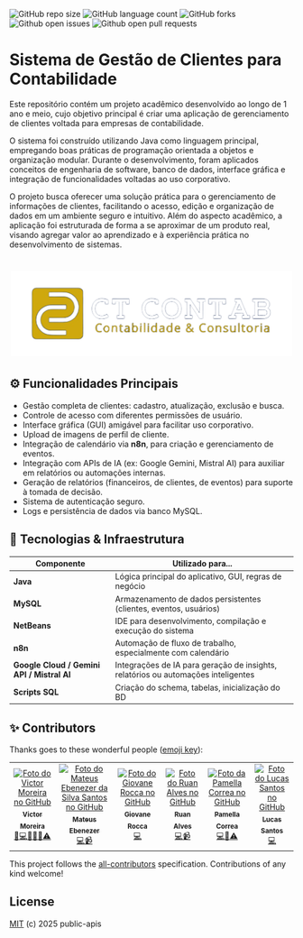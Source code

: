 ![GitHub repo size](https://img.shields.io/github/repo-size/victormoreiraofc/client-manager?style=for-the-badge)
![GitHub language count](https://img.shields.io/github/languages/count/victormoreiraofc/client-manager?style=for-the-badge)
![GitHub forks](https://img.shields.io/github/forks/victormoreiraofc/client-manager?style=for-the-badge)
![Github open issues](https://img.shields.io/github/issues/victormoreiraofc/client-manager?style=for-the-badge)
![Github open pull requests](https://img.shields.io/bitbucket/pr-raw/victormoreiraofc/client-manager?style=for-the-badge)

# Sistema de Gestão de Clientes para Contabilidade
Este repositório contém um projeto acadêmico desenvolvido ao longo de 1 ano e meio, cujo objetivo principal é criar uma aplicação de gerenciamento de clientes voltada para empresas de contabilidade.

O sistema foi construído utilizando Java como linguagem principal, empregando boas práticas de programação orientada a objetos e organização modular. Durante o desenvolvimento, foram aplicados conceitos de engenharia de software, banco de dados, interface gráfica e integração de funcionalidades voltadas ao uso corporativo.

O projeto busca oferecer uma solução prática para o gerenciamento de informações de clientes, facilitando o acesso, edição e organização de dados em um ambiente seguro e intuitivo. Além do aspecto acadêmico, a aplicação foi estruturada de forma a se aproximar de um produto real, visando agregar valor ao aprendizado e à experiência prática no desenvolvimento de sistemas.

<h1 align="center"><img src="https://github.com/victormoreiraofc/client-manager/blob/main/src/images/ctcontab.png" alt="Logo CT CONTAB" width="500"></h1>

## ⚙️ Funcionalidades Principais

- Gestão completa de clientes: cadastro, atualização, exclusão e busca.  
- Controle de acesso com diferentes permissões de usuário.  
- Interface gráfica (GUI) amigável para facilitar uso corporativo.  
- Upload de imagens de perfil de cliente.  
- Integração de calendário via **n8n**, para criação e gerenciamento de eventos.  
- Integração com APIs de IA (ex: Google Gemini, Mistral AI) para auxiliar em relatórios ou automações internas.  
- Geração de relatórios (financeiros, de clientes, de eventos) para suporte à tomada de decisão.  
- Sistema de autenticação seguro.  
- Logs e persistência de dados via banco MySQL.

## 🔧 Tecnologias & Infraestrutura

| Componente | Utilizado para... |
|------------|----------------------|
| **Java** | Lógica principal do aplicativo, GUI, regras de negócio |
| **MySQL** | Armazenamento de dados persistentes (clientes, eventos, usuários) |
| **NetBeans** | IDE para desenvolvimento, compilação e execução do sistema |
| **n8n** | Automação de fluxo de trabalho, especialmente com calendário |
| **Google Cloud / Gemini API / Mistral AI** | Integrações de IA para geração de insights, relatórios ou automações inteligentes |
| **Scripts SQL** | Criação do schema, tabelas, inicialização do BD |

## ✨ Contributors

Thanks goes to these wonderful people ([emoji key](https://allcontributors.org/docs/en/emoji-key)):

<!-- ALL-CONTRIBUTORS-LIST:START - Do not remove or modify this section -->
<!-- prettier-ignore-start -->
<!-- markdownlint-disable -->
<table>
  <tr>
    <td align="center"><a href="https://github.com/victormoreiraofc"><img src="https://avatars.githubusercontent.com/u/121199565?v=4" width="100px;" alt="Foto do Victor Moreira no GitHub"/><br><sub><b>Victor Moreira</b></sub></a><br /><a href="https://github.com/victormoreiraofc/client-manager/" title="Project Management">📆</a><a href="https://github.com/victormoreiraofc/client-manager/commits/main/" title="Code">💻</a><a href="https://github.com/victormoreiraofc/client-manager/blob/main/README.md" title="Documentation">📖</a><a href="https://github.com/victormoreiraofc/client-manager/tree/main/src/images" title="Design">🎨</a><a href="https://github.com/victormoreiraofc/client-manager/" title="Ideas & Planning">🤔</a><a href="https://github.com/victormoreiraofc/client-manager/" title="Testing">⚠</a></td>
    
  <td align="center"><a href="https://github.com/Mateus-Ebenezer"><img src="https://avatars.githubusercontent.com/u/143097497?v=4" width="100px;" alt="Foto do Mateus Ebenezer da Silva Santos no GitHub"/><br><sub><b>Mateus Ebenezer</b></sub></a><br /><a href="https://github.com/victormoreiraofc/client-manager/commits/main/" title="Code">💻</a><a href="https://github.com/victormoreiraofc/client-manager/" title="Video">📹</a>

  </td><td align="center"><a href="https://github.com/GiovaneRocca03"><img src="https://avatars.githubusercontent.com/u/108840776?v=4" width="100px;" alt="Foto do Giovane Rocca no GitHub"/><br><sub><b>Giovane Rocca</b></sub></a><br /><a href="https://github.com/victormoreiraofc/client-manager/commits/main/" title="Code">💻</a>

  </td><td align="center"><a href="https://github.com/RuanAlvesz"><img src="https://avatars.githubusercontent.com/u/126029084?v=4" width="100px;" alt="Foto do Ruan Alves no GitHub"/><br><sub><b>Ruan Alves</b></sub></a><br /><a href="https://github.com/victormoreiraofc/client-manager/commits/main/" title="Code">💻</a><a href="https://github.com/victormoreiraofc/client-manager/" title="Video">📹</a>
    
  </td><td align="center"><a href="https://github.com/PamellaCorrea"><img src="https://avatars.githubusercontent.com/u/143097694?v=4" width="100px;" alt="Foto da Pamella Correa no GitHub"/><br><sub><b>Pamella Correa</b></sub></a><br /><a href="https://github.com/victormoreiraofc/client-manager/commits/main/" title="Code">💻</a><a href="https://github.com/victormoreiraofc/client-manager/blob/main/README.md" title="Documentation">📖</a><a href="https://github.com/victormoreiraofc/client-manager/" title="Testing">⚠</a>

  </td><td align="center"><a href="https://github.com/Ingenzin"><img src="https://avatars.githubusercontent.com/u/166843978?v=4" width="100px;" alt="Foto do Lucas Santos no GitHub"/><br><sub><b>Lucas Santos</b></sub></a><br /><a href="https://github.com/victormoreiraofc/client-manager/commits/main/" title="Code">💻</a></td>
  </tr>
</table>

<!-- markdownlint-restore -->
<!-- prettier-ignore-end -->

<!-- ALL-CONTRIBUTORS-LIST:END -->

This project follows the [all-contributors](https://github.com/all-contributors/all-contributors) specification. Contributions of any kind welcome!

## License
[MIT](LICENSE) (c) 2025 public-apis